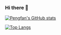 ### Hi there 👋

[![Pengfan's GitHub stats](https://github-readme-stats.vercel.app/api?username=PengfanZ)](https://github.com/anuraghazra/github-readme-stats)

[![Top Langs](https://github-readme-stats.vercel.app/api/top-langs/?username=PengfanZ&show_icons=true&theme=radical)](https://github.com/anuraghazra/github-readme-stats)

<!--
**PengfanZ/PengfanZ** is a ✨ _special_ ✨ repository because its `README.md` (this file) appears on your GitHub profile.

Here are some ideas to get you started:

- 🔭 I’m currently working on ...
- 🌱 I’m currently learning ...
- 👯 I’m looking to collaborate on ...
- 🤔 I’m looking for help with ...
- 💬 Ask me about ...
- 📫 How to reach me: ...
- 😄 Pronouns: ...
- ⚡ Fun fact: ...
-->
